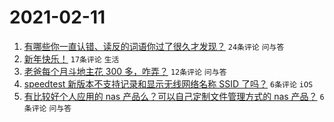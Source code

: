 # 2021-02-11

1. [有哪些你一直认错、读反的词语你过了很久才发现？](https://www.v2ex.com/t/752905) `24条评论` `问与答`
1. [新年快乐！](https://www.v2ex.com/t/752906) `17条评论` `生活`
1. [老爸每个月斗地主花 300 多，咋弄？](https://www.v2ex.com/t/752903) `12条评论` `问与答`
1. [speedtest 新版本不支持记录和显示无线网络名称 SSID 了吗？](https://www.v2ex.com/t/752902) `6条评论` `iOS`
1. [有比较好个人应用的 nas 产品么？可以自己定制文件管理方式的 nas 产品？](https://www.v2ex.com/t/752901) `6条评论` `问与答`
